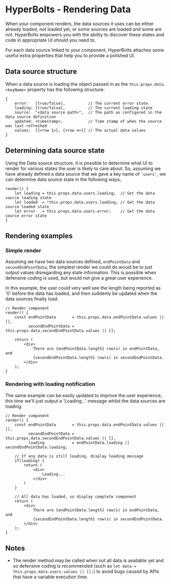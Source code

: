 # HyperBolts - Rendering Data
When your component renders, the data sources it uses can be either already loaded, not loaded yet, or 
some sources are loaded and some are not. HyperBolts empowers you with the ability to discover these
states and code in appropriate UI should you need to.
 
For each data source linked to your component, HyperBolts attaches some useful extra properties that
help you to provide a polished UI.

## Data source structure
When a data source is loading the object passed in as the `this.props.data.<keyName>` property has the 
following structure:

```
{
    error:   [true/false],          // The current error state
    loading: [true/false],          // The current loading state
    source:  "<data source path>",  // The path as configured in the data source definition
    updated: <timestamp>,           // Time stamp of when the source was last refreshed
    values:  [{<row 1>}, {<row n>}] // The actual data values
}

```

## Determining data source state
Using the Data source structure, it is possible to determine what UI to render for various states the 
user is likely to care about. So, assuming we have already defined a data source that we gave a key name 
of `'users'`, we can determine data source state in the following ways;

```
render() {
    let loading = this.props.data.users.loading;  // Get the data source loading state
    let loaded  = !this.props.data.users.loading; // Get the data source loaded state
    let error   = this.props.data.users.error;    // Get the data source error state
}
```

## Rendering examples
### Simple render
Assuming we have two data sources defined, `endPointData` and `secondEndPointData`, the simplest render
we could do would be to just output values disregarding any state information. This is possible when
defensive coding is used, but would not give a great user experience. 

In this example, the user could very well see the length being reported as '0' before the data has
loaded, and then suddenly be updated when the data sources finally load.
```
// Render component
render() {
    const endPointData       = this.props.data.endPointData.values || [],
          secondEndPointData = this.props.data.secondEndPointData.values || [];
    
    return (
        <div>
            There are {endPointData.length} row(s) in endPointData, and
            {secondEndPointData.length} row(s) in secondEndPointData.
        </div>
    );
}
```

### Rendering with loading notification
The same example can be easily updated to improve the user experience; this time we'll just output a
'Loading...' message whilst the data sources are loading.
```
// Render component
render() {
    const endPointData       = this.props.data.endPointData.values || [],
          secondEndPointData = this.props.data.secondEndPointData.values || [],
          loading            = endPointData.loading || secondEndPointData.loading;

    // If any data is still loading, display loading message
    if(loading) {
        return (
            <div>
                Loading...
            </div>
        )
    }
    
    // All data has loaded, so display complete component 
    return (
        <div>
            There are {endPointData.length} row(s) in endPointData, and
            {secondEndPointData.length} row(s) in secondEndPointData.
        </div>
    );
}
```

## Notes
- The render method may be called when not all data is available yet and so defensive coding 
is recommended (such as `let data = this.props.data.users.values || [];`) to avoid bugs caused by APIs that
have a variable execution time. 

